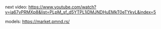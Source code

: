 next video: https://www.youtube.com/watch?v=ia67vPRMXp8&list=PLpM_sf_d5YTPL1iDMJNDHuEMkT0eTYkyL&index=5

models: https://market.pmnd.rs/
